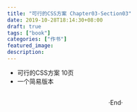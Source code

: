 ```yaml
---
title: "可行的CSS方案 Chapter03-Section03"
date: 2019-10-28T18:14:30+08:00
draft: true
tags: ["book"]
categories: ["作书"]
featured_image: 
description: 
---
```


- 可行的CSS方案 10页
 - 一个简易版本

<br>

<center>  ·End·  </center>